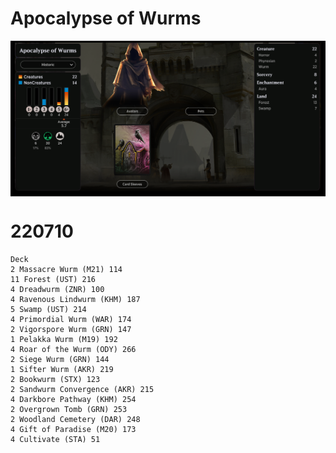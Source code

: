# Apocalypse of Wurms

<table style="background-color:black;">
    <tr>
        <td>
            <img src="../Resources/Apocalypse-of-Wurms-details.png" width="1000">
        </td>
    </tr>
</table> 

# 220710
```
Deck
2 Massacre Wurm (M21) 114
11 Forest (UST) 216
4 Dreadwurm (ZNR) 100
4 Ravenous Lindwurm (KHM) 187
5 Swamp (UST) 214
4 Primordial Wurm (WAR) 174
2 Vigorspore Wurm (GRN) 147
1 Pelakka Wurm (M19) 192
4 Roar of the Wurm (ODY) 266
2 Siege Wurm (GRN) 144
1 Sifter Wurm (AKR) 219
2 Bookwurm (STX) 123
2 Sandwurm Convergence (AKR) 215
4 Darkbore Pathway (KHM) 254
2 Overgrown Tomb (GRN) 253
2 Woodland Cemetery (DAR) 248
4 Gift of Paradise (M20) 173
4 Cultivate (STA) 51
```